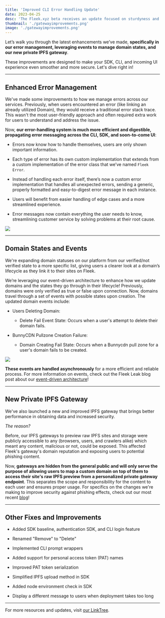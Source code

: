 ```yaml
---
title: 'Improved CLI Error Handling Update'
date: 2023-04-25
desc: 'The Fleek.xyz beta receives an update focused on sturdyness and security. Dive in!'
thumbnail: './gatewayimprovements.png'
image: './gatewayimprovements.png'
---
```


Let’s walk you through the latest enhancements we’ve made, **specifically in our error management, leveraging events to manage domain states, and our new private IPFS gateway**.

These improvements are designed to make your SDK, CLI, and incoming UI experience even smoother and more secure. Let's dive right in!

---

## Enhanced Error Management

We've made some improvements to how we manage errors across our services. Previously, when users encountered an error (like linking an already utilized Domain), they would receive a traditional error stack trace. This wasn't the most user-friendly approach and often required extra work for users to understand and address the issue.

Now, **our error-handling system is much more efficient and digestible, propagating error messaging across the CLI, SDK, and soon-to-come UI**:

- Errors now know how to handle themselves, users are only shown important information.

- Each type of error has its own custom implementation that extends from a custom implementation of the error class that we’ve named `Fleek Error`.

- Instead of handling each error itself, there’s now a custom error implementation that handles all unexpected errors, sending a generic, properly formatted and easy-to-digest error message in each instance.

- Users will benefit from easier handling of edge cases and a more streamlined experience.

- Error messages now contain everything the user needs to know, streamlining customer service by solving problems at their root cause.

![](./error-beforeafter.png)

---

## Domain States and Events

We're expanding domain statuses on our platform from our verified/not verified state to a more specific list, giving users a clearer look at a domain’s lifecycle as they link it to their sites on Fleek.

We’re leveraging our event-driven architecture to enhance how we update domains and the states they go through in their lifecycle! Previously, domains were only verified as true or false upon connection. Now, domains travel through a set of events with possible states upon creation. The updated domain events include:

- Users Deleting Domain:

  - Delete Fail Event State: Occurs when a user's attempt to delete their domain fails.

- BunnyCDN Pullzone Creation Failure:
  - Domain Creating Fail State: Occurs when a Bunnycdn pull zone for a user's domain fails to be created.

![](./error-handling-updated.jpeg)

**These events are handled asynchronously** for a more efficient and reliable process. For more information on events, check out the Fleek Leak blog post about our [event-driven architecture](https://blog.fleek.xyz/post/fleek-leak-04-event-architecture/)!

---

## New Private IPFS Gateway

We've also launched a new and improved IPFS gateway that brings better performance in obtaining data and increased security.

_The reason?_

Before, our IPFS gateways to preview raw IPFS sites and storage were publicly accessible to any (browsers, users, and crawlers alike) which meant any content, malicious or not, could be exposed. This affected Fleek's gateway's domain reputation and exposing users to potential phishing content.

Now, **gateways are hidden from the general public and will only serve the purpose of allowing users to map a custom domain on top of them to access their site's raw IPFS preview from a personalized private gateway endpoint**. This separates the scope and responsibility for the content to each user and ensures proper usage. For specifics on the changes we're making to improve security against phishing effects, check out our most recent [blog](https://blog.fleek.xyz/post/gateway-phishing-security-improvements/)!

---

## Other Fixes and Improvements

- Added SDK baseline, authentication SDK, and CLI login feature

- Renamed "Remove" to "Delete"
- Implemented CLI prompt wrappers

- Added support for personal access token (PAT) names
- Improved PAT token serialization
- Simplified IPFS upload method in SDK
- Added node environment check in SDK
- Display a different message to users when deployment takes too long

---

For more resources and updates, visit [our LinkTree](https://linktr.ee/fleek).
